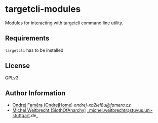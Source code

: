 targetcli-modules
=================

Modules for interacting with targetcli command line utility.

Requirements
------------
`targetcli` has to be installed

License
-------

GPLv3

Author Information
------------------

* [Ondrej Faměra (OndrejHome)](https://github.com/OndrejHome/) _ondrej-xa2iel8u@famera.cz_
* [Michel Weitbrecht (SlothOfAnarchy)](https://github.com/SlothOfAnarchy) _michel.weitbrecht@stuvus.uni-stuttgart.de_
